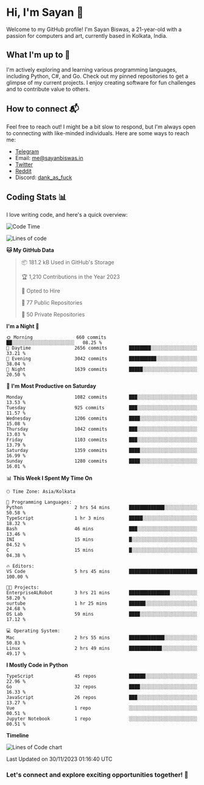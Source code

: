 # Hi, I'm Sayan 👋

Welcome to my GitHub profile! I'm Sayan Biswas, a 21-year-old with a passion for computers and art, currently based in Kolkata, India.

## What I'm up to 🚀

I'm actively exploring and learning various programming languages, including Python, C#, and Go. Check out my pinned repositories to get a glimpse of my current projects. I enjoy creating software for fun challenges and to contribute value to others.

## How to connect 📬

Feel free to reach out! I might be a bit slow to respond, but I'm always open to connecting with like-minded individuals. Here are some ways to reach me:

- [Telegram](https://t.me/dank_as_fuck)
- Email: [me@sayanbiswas.in](mailto:me@sayanbiswas.in)
- [Twitter](https://twitter.com/TheDankDel)
- [Reddit](https://www.reddit.com/user/dank_as_fuck_/)
- Discord: [dank_as_fuck](https://discordapp.com/users/506536929152466945)

## Coding Stats 📊

I love writing code, and here's a quick overview:

<!--START_SECTION:waka-->
![Code Time](http://img.shields.io/badge/Code%20Time-1%2C330%20hrs%2031%20mins-blue)

![Lines of code](https://img.shields.io/badge/From%20Hello%20World%20I%27ve%20Written-6.5%20million%20lines%20of%20code-blue)

**🐱 My GitHub Data** 

> 📦 181.2 kB Used in GitHub's Storage 
 > 
> 🏆 1,210 Contributions in the Year 2023
 > 
> 💼 Opted to Hire
 > 
> 📜 77 Public Repositories 
 > 
> 🔑 50 Private Repositories 
 > 
**I'm a Night 🦉** 

```text
🌞 Morning                660 commits         ██░░░░░░░░░░░░░░░░░░░░░░░   08.25 % 
🌆 Daytime                2656 commits        ████████░░░░░░░░░░░░░░░░░   33.21 % 
🌃 Evening                3042 commits        ██████████░░░░░░░░░░░░░░░   38.04 % 
🌙 Night                  1639 commits        █████░░░░░░░░░░░░░░░░░░░░   20.50 % 
```
📅 **I'm Most Productive on Saturday** 

```text
Monday                   1082 commits        ███░░░░░░░░░░░░░░░░░░░░░░   13.53 % 
Tuesday                  925 commits         ███░░░░░░░░░░░░░░░░░░░░░░   11.57 % 
Wednesday                1206 commits        ████░░░░░░░░░░░░░░░░░░░░░   15.08 % 
Thursday                 1042 commits        ███░░░░░░░░░░░░░░░░░░░░░░   13.03 % 
Friday                   1103 commits        ███░░░░░░░░░░░░░░░░░░░░░░   13.79 % 
Saturday                 1359 commits        ████░░░░░░░░░░░░░░░░░░░░░   16.99 % 
Sunday                   1280 commits        ████░░░░░░░░░░░░░░░░░░░░░   16.01 % 
```


📊 **This Week I Spent My Time On** 

```text
🕑︎ Time Zone: Asia/Kolkata

💬 Programming Languages: 
Python                   2 hrs 54 mins       █████████████░░░░░░░░░░░░   50.58 % 
TypeScript               1 hr 3 mins         █████░░░░░░░░░░░░░░░░░░░░   18.32 % 
Bash                     46 mins             ███░░░░░░░░░░░░░░░░░░░░░░   13.46 % 
INI                      15 mins             █░░░░░░░░░░░░░░░░░░░░░░░░   04.52 % 
C                        15 mins             █░░░░░░░░░░░░░░░░░░░░░░░░   04.38 % 

🔥 Editors: 
VS Code                  5 hrs 45 mins       █████████████████████████   100.00 % 

🐱‍💻 Projects: 
EnterpriseALRobot        3 hrs 21 mins       ███████████████░░░░░░░░░░   58.20 % 
ourtube                  1 hr 25 mins        ██████░░░░░░░░░░░░░░░░░░░   24.68 % 
OS Lab                   59 mins             ████░░░░░░░░░░░░░░░░░░░░░   17.12 % 

💻 Operating System: 
Mac                      2 hrs 55 mins       █████████████░░░░░░░░░░░░   50.83 % 
Linux                    2 hrs 49 mins       ████████████░░░░░░░░░░░░░   49.17 % 
```

**I Mostly Code in Python** 

```text
TypeScript               45 repos            ██████░░░░░░░░░░░░░░░░░░░   22.96 % 
Go                       32 repos            ████░░░░░░░░░░░░░░░░░░░░░   16.33 % 
JavaScript               26 repos            ███░░░░░░░░░░░░░░░░░░░░░░   13.27 % 
Vue                      1 repo              ░░░░░░░░░░░░░░░░░░░░░░░░░   00.51 % 
Jupyter Notebook         1 repo              ░░░░░░░░░░░░░░░░░░░░░░░░░   00.51 % 
```



**Timeline**

![Lines of Code chart](https://raw.githubusercontent.com/Dank-del/Dank-del/main/assets/bar_graph.png)


 Last Updated on 30/11/2023 01:16:40 UTC
<!--END_SECTION:waka-->

### Let's connect and explore exciting opportunities together! 🚀
